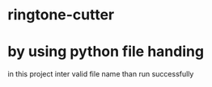 # ringtone-cutter
# by using python file handing  
in this project inter valid file name than run successfully 
